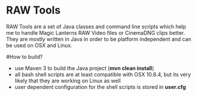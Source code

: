 # RAW Tools

RAW Tools are a set of Java classes and command line scripts 
which help me to handle Magic Lanterns RAW Video files or CinemaDNG clips better. They are mostly written in Java in order to be platform 
independent and can be used on OSX and Linux. 

#How to build?
* use Maven 3 to build the Java project (**mvn clean install**)
* all bash shell scripts are at least compatible with OSX 10.8.4, but its very likely that they are working on Linux as well
* user dependent configuration for the shell scripts is stored in **user.cfg**

